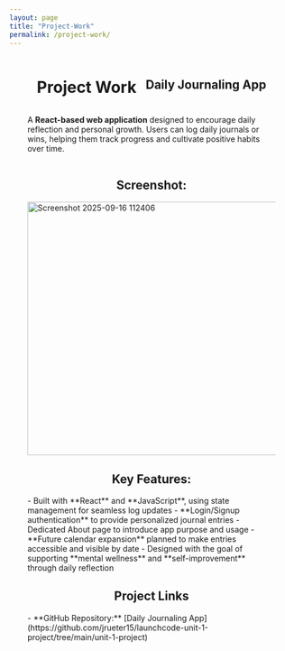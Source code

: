 ```yaml
---
layout: page
title: "Project-Work"
permalink: /project-work/
---
```

<div style="padding-left: 2rem; padding-right: 2rem; max-width: 1000px; margin: 0 auto;display: flex; justify-content: space-evenly; align-items: center; flex-wrap: wrap;">
  
<h1>Project Work</h1> 

<h2>Daily Journaling App</h2>

A **React-based web application** designed to encourage daily reflection and personal growth. Users can log daily journals or wins, helping them track progress and cultivate positive habits over time.

<h2>Screenshot:</h2>
<img width="604" height="449" alt="Screenshot 2025-09-16 112406" src="https://github.com/user-attachments/assets/e6c402bc-c01f-461b-a8b7-0fcce9239bca" />

<h2>Key Features:</h2>
- Built with **React** and **JavaScript**, using state management for seamless log updates
- **Login/Signup authentication** to provide personalized journal entries
- Dedicated About page to introduce app purpose and usage
- **Future calendar expansion** planned to make entries accessible and visible by date
- Designed with the goal of supporting **mental wellness** and **self-improvement** through daily reflection

<h2>Project Links</h2>
- **GitHub Repository:** [Daily Journaling App](https://github.com/jrueter15/launchcode-unit-1-project/tree/main/unit-1-project)  

---

